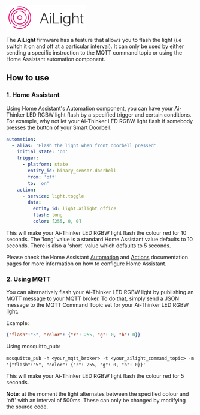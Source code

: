 ![AiLight](images/ailight_logo.png)

The **AiLight** firmware has a feature that allows you to flash the light (i.e switch it on and off at a particular interval). It can only be used by either sending a specific instruction to the MQTT command topic or using the Home Assistant automation component.

## How to use

### 1. Home Assistant
Using Home Assistant's Automation component, you can have your Ai-Thinker LED RGBW light flash by a specified trigger and certain conditions. For example, why not let your Ai-Thinker LED RGBW light flash if somebody presses the button of your Smart Doorbell:

``` YAML
automation:
  - alias: 'Flash the light when front doorbell pressed'
    initial_state: 'on'
    trigger:
      - platform: state
        entity_id: binary_sensor.doorbell
        from: 'off'
        to: 'on'
    action:
      - service: light.toggle
        data:
          entity_id: light.ailight_office
          flash: long
          color: [255, 0, 0]
```
This will make your Ai-Thinker LED RGBW light flash the colour red for 10 seconds. The 'long' value is a standard Home Assistant value defaults to 10 seconds. There is also a 'short' value which defaults to 5 seconds.

Please check the Home Assistant [Automation](https://home-assistant.io/getting-started/automation/) and [Actions](https://home-assistant.io/docs/automation/action/) documentation pages for more information on how to configure Home Assistant.

### 2. Using MQTT
You can alternatively flash your Ai-Thinker LED RGBW light by publishing an MQTT message to your MQTT broker. To do that, simply send a JSON message to the MQTT Command Topic set for your Ai-Thinker LED RGBW light.

Example:
``` JSON
{"flash":"5", "color": {"r": 255, "g": 0, "b": 0}}
```

Using mosquitto_pub:

`mosquitto_pub -h <your_mqtt_broker> -t <your_ailight_command_topic> -m '{"flash":"5", "color": {"r": 255, "g": 0, "b": 0}}'`

This will make your Ai-Thinker LED RGBW light flash the colour red for 5 seconds.

**Note**: at the moment the light alternates between the specified colour and 'off' with an interval of 500ms. These can only be changed by modifying the source code.
